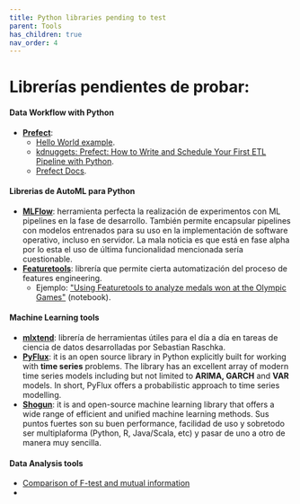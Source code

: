 ```yaml
---
title: Python libraries pending to test
parent: Tools
has_children: true
nav_order: 4
---
```


# Librerías pendientes de probar:

#### Data Workflow with Python

- [**Prefect**](https://www.prefect.io/):
    - [Hello World example](https://docs.prefect.io/).
    - [kdnuggets: Prefect: How to Write and Schedule Your First ETL Pipeline with Python](https://www.kdnuggets.com/2021/08/prefect-write-schedule-etl-pipeline-python.html).
    - [Prefect Docs](https://docs.prefect.io/core/).

#### Librerias de AutoML para Python

* [**MLFlow**](https://www.google.com/url?q=https%3A%2F%2Fmlflow.org%2F&sa=D&sntz=1&usg=AFQjCNFBJEc7tFMYMiw4q-L9ko1a75HAHg): herramienta perfecta la realización de experimentos con ML pipelines en la fase de desarrollo. También permite encapsular pipelines con modelos entrenados para su uso en la implementación de software operativo, incluso en servidor. La mala noticia es que está en fase alpha por lo esta el uso de última funcionalidad mencionada sería cuestionable.
* [**Featuretools**](https://www.google.com/url?q=https%3A%2F%2Fwww.featuretools.com%2F&sa=D&sntz=1&usg=AFQjCNEuAa0769VWQ9FTyxFMC7E2_EsZDQ): librería que permite cierta automatización del proceso de features engineering.
    * Ejemplo: ["Using Featuretools to analyze medals won at the Olympic Games"](https://www.google.com/url?q=https%3A%2F%2Fgithub.com%2FFeaturetools%2Fpredict-olympic-medals%2Fblob%2Fmaster%2FPredictOlympicMedals.ipynb&sa=D&sntz=1&usg=AFQjCNEA8lLOelGnbn0Bkqp17nmJa2UCxg) (notebook).

#### Machine Learning tools
* [**mlxtend**](http://www.google.com/url?q=http%3A%2F%2Frasbt.github.io%2Fmlxtend%2F&sa=D&sntz=1&usg=AFQjCNHKU4dWShMtNTfy4OwKAr2PXZLfyw): librería de herramientas útiles para el día a día en tareas de ciencia de datos desarrolladas por Sebastian Raschka.
* [**PyFlux**](https://www.google.com/url?q=https%3A%2F%2Fpyflux.readthedocs.io%2Fen%2Flatest%2F&sa=D&sntz=1&usg=AFQjCNHCg1vR61bqPXEyNrGijHAsSUMxMw): it is an open source library in Python explicitly built for working with **time series** problems. The library has an excellent array of modern time series models including but not limited to **ARIMA, GARCH** and **VAR** models. In short, PyFlux offers a probabilistic approach to time series modelling.
* [**Shogun**](https://www.google.com/url?q=https%3A%2F%2Fwww.shogun-toolbox.org%2F&sa=D&sntz=1&usg=AFQjCNH7tHjjDSpTIj7sMAcc6Xa09-1PDA): it is and open-source machine learning library that offers a wide range of efficient and unified machine learning methods. Sus puntos fuertes son su buen performance, facilidad de uso y sobretodo ser multiplaforma (Python, R, Java/Scala, etc) y pasar de uno a otro de manera muy sencilla.

#### Data Analysis tools
* [Comparison of F-test and mutual information](https://scikit-learn.org/stable/auto_examples/feature_selection/plot_f_test_vs_mi.html)
* 